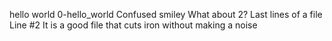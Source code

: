 hello world
0-hello_world
Confused smiley
What about 2?
Last lines of a file
 Line #2
It is a good file that cuts iron without making a noise
